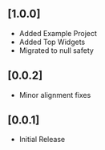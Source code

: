 ## [1.0.0]

- Added Example Project
- Added Top Widgets
- Migrated to null safety

## [0.0.2]

- Minor alignment fixes

## [0.0.1]

- Initial Release
